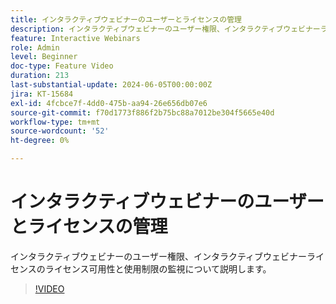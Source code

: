 ```yaml
---
title: インタラクティブウェビナーのユーザーとライセンスの管理
description: インタラクティブウェビナーのユーザー権限、インタラクティブウェビナーライセンスのライセンス可用性と使用制限の監視について説明します。
feature: Interactive Webinars
role: Admin
level: Beginner
doc-type: Feature Video
duration: 213
last-substantial-update: 2024-06-05T00:00:00Z
jira: KT-15684
exl-id: 4fcbce7f-4dd0-475b-aa94-26e656db07e6
source-git-commit: f70d1773f886f2b75bc88a7012be304f5665e40d
workflow-type: tm+mt
source-wordcount: '52'
ht-degree: 0%

---
```


# インタラクティブウェビナーのユーザーとライセンスの管理

インタラクティブウェビナーのユーザー権限、インタラクティブウェビナーライセンスのライセンス可用性と使用制限の監視について説明します。

>[!VIDEO](https://video.tv.adobe.com/v/3446117/?learn=on&captions=jpn)
